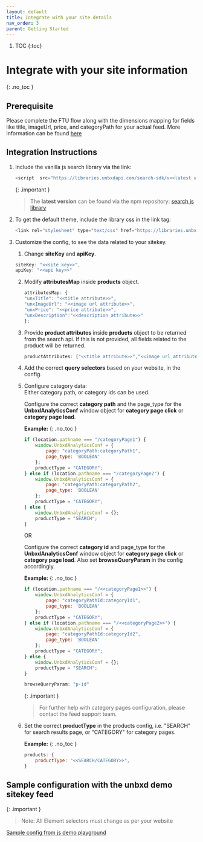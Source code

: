 ```yaml
---
layout: default
title: Integrate with your site details
nav_order: 3
parent: Getting Started
---
```


1. TOC
{:toc}

# Integrate with your site information
{: .no_toc }

## Prerequisite
Please complete the FTU flow along with the dimensions mapping for fields like title, imageUrl, price, and categoryPath for your actual feed. 
More information can be found [here](./../prerequisites)

## Integration Instructions

1. Include the vanilla js search library via the link:
    ```js
    <script  src="https://libraries.unbxdapi.com/search-sdk/v<<latest version>>/vanillaSearch.min.js"  type="text/javascript"></script>
    ```
    {: .important }
    > The **latest version** can be found via the npm repository:
    [search js library](https://www.npmjs.com/package/@unbxd-ui/vanilla-search-library)

2.  To get the default theme, include the library css in the link tag:
    ```js
    <link rel="stylesheet" type="text/css" href="https://libraries.unbxdapi.com/search-sdk/v2.0.5/vanillaSearch.min.css">
    ```

3. Customize the config, to see the data related to your sitekey. 
    1. Change **siteKey** and **apiKey**.
    ```js
    siteKey: "<<site key>>",
    apiKey: "<<api key>>"
    ```
    2. Modify **attributesMap** inside **products** object.
        ```js
        attributesMap: {
        "unxTitle": "<<title attribute>>",
        "unxImageUrl": "<<image url attribute>>",
        "unxPrice": "<<price attribute>>",
        "unxDescription":"<<description attribute>>"
        };
        ```
    3. Provide **product attributes** inside **products** object to be returned from the search api. If this is not provided, all fields related to the product will be returned.
        ```js
        productAttributes: ["<<title attribute>>","<<image url attribute>>","<<price attribute>>","<<description attribute>>"]
        ```
    4. Add the correct **query selectors** based on your website, in the config.
    5. Configure category data:<br/>
       Either category path, or category ids can be used.
    
       Configure the correct **category path** and the page_type for the **UnbxdAnalyticsConf** window object for **category page click** or **category page load**.
                    
       **Example:**
       {: .no_toc }

        ```js
        if (location.pathname === "/categoryPage1") {
            window.UnbxdAnalyticsConf = {
                page: "categoryPath:categoryPath1",
                page_type: 'BOOLEAN'
            };
            productType = "CATEGORY";
        } else if (location.pathname === "/categoryPage2") {
            window.UnbxdAnalyticsConf = {
                page: "categoryPath:categoryPath2",
                page_type: 'BOOLEAN'
            };
            productType = "CATEGORY";
        } else {
            window.UnbxdAnalyticsConf = {};
            productType = "SEARCH";
        }
        ```
        
        OR

       Configure the correct **category id** and page_type for the **UnbxdAnalyticsConf** window object for **category page click** or **category page load**.
        Also set **browseQueryParam** in the config accordingly.
                
       **Example:**
        {: .no_toc }

        ```js
        if (location.pathname === "/<<categoryPage1>>") {
            window.UnbxdAnalyticsConf = {
                page: "categoryPathId:categoryId1",
                page_type: 'BOOLEAN'
            };
            productType = "CATEGORY";
        } else if (location.pathname === "/<<categoryPage2>>") {
            window.UnbxdAnalyticsConf = {
                page: "categoryPathId:categoryId2",
                page_type: 'BOOLEAN'
            };
            productType = "CATEGORY";
        } else {
            window.UnbxdAnalyticsConf = {};
            productType = "SEARCH";
        }
        ```

        ```js
        browseQueryParam: "p-id"
        ```

        {: .important }
        > For further help with category pages configuration, please contact the feed support team. 

        
    6. Set the correct **productType** in the products config, i.e. "SEARCH" for search    results page, or "CATEGORY" for category pages.

        **Example:**
        {: .no_toc }

        ```js
        products: {
            productType: "<<SEARCH/CATEGORY>>",  
        }
        ```


## Sample configuration with the unbxd demo sitekey feed

{: .important }
> Note: All Element selectors must change as per your website

[Sample config from js demo playground](https://codesandbox.io/s/ezmi0v?file=/src/js/config.js)





